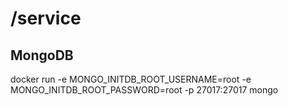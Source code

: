 # /service

## MongoDB
docker run -e MONGO_INITDB_ROOT_USERNAME=root -e MONGO_INITDB_ROOT_PASSWORD=root -p 27017:27017 mongo

